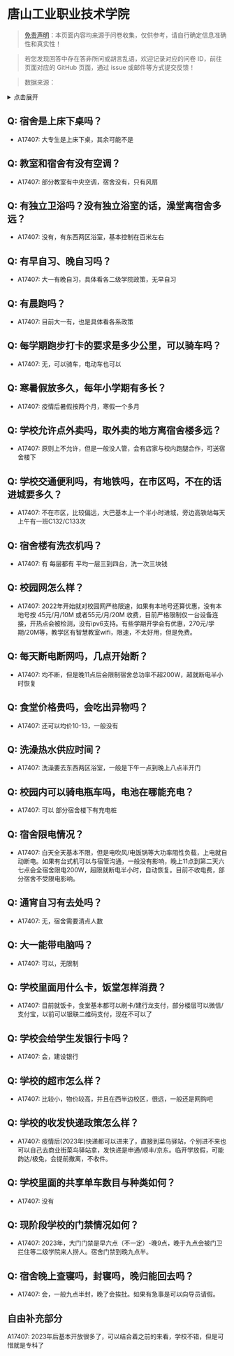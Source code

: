 # 唐山工业职业技术学院

> [免责声明](https://colleges.chat/#_3)：本页面内容均来源于问卷收集，仅供参考，请自行确定信息准确性和真实性！

> 若您发现回答中存在答非所问或胡言乱语，欢迎记录对应的问卷 ID，前往页面对应的 GitHub 页面，通过 issue 或邮件等方式提交反馈！

> 数据来源：

<details><summary>点击展开</summary>
<ul>
<li>A17407: 匿名 (2023 年 06 月)</li>
</ul>
</details>

## Q: 宿舍是上床下桌吗？

- A17407: 大专生是上床下桌，其余可能不是

## Q: 教室和宿舍有没有空调？

- A17407: 部分教室有中央空调，宿舍没有，只有风扇

## Q: 有独立卫浴吗？没有独立浴室的话，澡堂离宿舍多远？

- A17407: 没有，有东西两区浴室，基本控制在百米左右

## Q: 有早自习、晚自习吗？

- A17407: 大一有晚自习，具体看各二级学院政策，无早自习

## Q: 有晨跑吗？

- A17407: 目前大一有，也是具体看各系政策

## Q: 每学期跑步打卡的要求是多少公里，可以骑车吗？

- A17407: 无，可以骑车，电动车也可以

## Q: 寒暑假放多久，每年小学期有多长？

- A17407: 疫情后暑假按两个月，寒假一个多月

## Q: 学校允许点外卖吗，取外卖的地方离宿舍楼多远？

- A17407: 原则上不允许，但是一般没人管，会有店家与校内跑腿合作，可送宿舍楼下

## Q: 学校交通便利吗，有地铁吗，在市区吗，不在的话进城要多久？

- A17407: 不在市区，比较偏远，大巴基本上一个半小时进城，旁边高铁站每天上午有一班C132/C133次

## Q: 宿舍楼有洗衣机吗？

- A17407: 有 每层都有 平均一层三到四台，洗一次三块钱

## Q: 校园网怎么样？

- A17407: 2022年开始就对校园网严格限速，如果有本地号还算优惠，没有本地号按 45元/月/10M 或者55元/月/20M 收费，目前严格限制仅一台设备连接，开热点会被检测，没有ipv6支持。有些学期开学会有优惠，270元/学期/20M等，教学区有智慧教室wifi，限速，不太好用，但是免费。

## Q: 每天断电断网吗，几点开始断？

- A17407: 均不断，但是晚11点后会限制宿舍总功率不超200W，超就断电半小时恢复

## Q: 食堂价格贵吗，会吃出异物吗？

- A17407: 还可以均价10-13，一般没有

## Q: 洗澡热水供应时间？

- A17407: 洗澡要去东西两区浴室，一般是下午一点到晚上八点半开门

## Q: 校园内可以骑电瓶车吗，电池在哪能充电？

- A17407: 可以 部分宿舍楼下有充电桩

## Q: 宿舍限电情况？

- A17407: 白天全天基本不限，但是电吹风/电饭锅等大功率阻性负载，上电就自动断电。如果有台式机可以与宿管沟通，一般没有影响，晚上11点到第二天六七点会全宿舍限电200W，超限就断电半小时，自动恢复。目前不收电费，部分宿舍不受限电影响。

## Q: 通宵自习有去处吗？

- A17407: 无，宿舍需要清点人数

## Q: 大一能带电脑吗？

- A17407: 可以，无限制

## Q: 学校里面用什么卡，饭堂怎样消费？

- A17407: 目前就饭卡，食堂基本都可以刷卡/建行龙支付，部分楼层可以微信/支付宝，以前可以银联二维码支付，现在不可以了

## Q: 学校会给学生发银行卡吗？

- A17407: 会，建设银行

## Q: 学校的超市怎么样？

- A17407: 比较小，物价较高，并且在西半边校区，很远，一般还是网购吧

## Q: 学校的收发快递政策怎么样？

- A17407: 疫情后(2023年)快递都可以进来了，直接到菜鸟驿站，个别进不来也可以自己去商业街菜鸟驿站拿，发快递是申通/顺丰/京东。临开学放假，可能韵达/极兔，会提前撤离，不收件。

## Q: 学校里面的共享单车数目与种类如何？

- A17407: 没有

## Q: 现阶段学校的门禁情况如何？

- A17407: 2023年，大门门禁是早六点（不一定）-晚9点，晚于九点会被门卫拦住等二级学院来人捞人。宿舍门禁到晚九点半。

## Q: 宿舍晚上查寝吗，封寝吗，晚归能回去吗？

- A17407: 会，一般九点半封，晚了会挨批。如果有急事是可以向导员请假。

## 自由补充部分

A17407: 2023年后基本开放很多了，可以结合着之前的来看，学校不错，但是可惜就是专科了